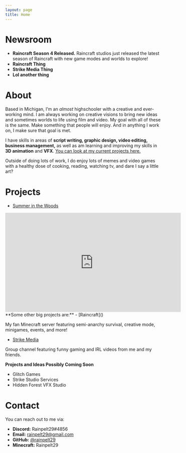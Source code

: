 ```yaml
---
layout: page
title: Home
---
```


# Newsroom
- **Raincraft Season 4 Released.**
Raincraft studios just released the latest season of Raincraft with new game modes and worlds to explore! 
- **Raincraft Thing**
- **Strike Media Thing**
- **Lol another thing**


# About
Based in Michigan, I’m an *almost* highschooler with a creative and ever-working mind. I am always working on creative visions to bring new ideas and sometimes worlds to life using film and video. My goal with all of these is the same. Make something that people will enjoy. And in anything I work on, I make sure that goal is met.

I have skills in areas of **script writing, graphic design, video editing, business management,** as well as am learning and improving my skills in **3D animation** and **VFX**. [You can look at my current projects here.](#projects)

Outside of doing lots of work, I do enjoy lots of memes and video games with a healthy dose of cooking, reading, watching tv, and dare I say a little art?

# Projects
- [Summer in the Woods]()
<iframe width="560" height="315" src="https://www.youtube-nocookie.com/embed/Qc9Eov5PDWI" frameborder="0" allow="accelerometer; autoplay; encrypted-media; gyroscope; picture-in-picture" allowfullscreen></iframe>
**Some other big projects are:**
- [Raincraft]()

My fan Minecraft server featuring semi-anarchy survival, creative mode, minigames, events, and more!

- [Strike Media](https://www.youtube.com/channel/UCajfyJoQ3zdjslYb6EOTVIQ)

Group channel featuring funny gaming and IRL videos from me and my friends.

**Projects and Ideas Possibly Coming Soon**
- Glitch Games
- Strike Studio Services
- Hidden Forest VFX Studio

# Contact
You can reach out to me via:
- **Discord:** Rainpelt29#4856
- **Email:** [rainpelt29@gmail.com](mailto:rainpelt29@gmail.com)
- **GitHub:** [@rainpelt29](https://github.com/rainpelt29)
- **Minecraft:** Rainpelt29
